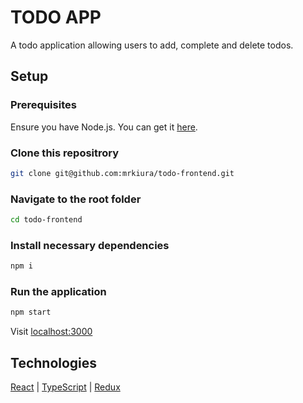 # TODO APP

A todo application allowing users to add, complete and delete todos.

## Setup

### Prerequisites

Ensure you have Node.js. You can get it [here](https://nodejs.org/en/download/).

### Clone this repositrory

```bash
git clone git@github.com:mrkiura/todo-frontend.git
```

### Navigate to the root folder

```bash
cd todo-frontend
```

### Install necessary dependencies

```bash
npm i
```

### Run the application

```bash
npm start
```

Visit [localhost:3000](http://127.0.0.1:3000)

## Technologies

[React](https://reactjs.org) | [TypeScript](https://www.typescriptlang.org) | [Redux](redux.js.org)
